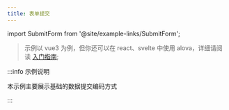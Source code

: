 ```yaml
---
title: 表单提交
---
```


import SubmitForm from '@site/example-links/SubmitForm';

> 示例以 vue3 为例，但你还可以在 react、svelte 中使用 alova，详细请阅读 [入门指南](/tutorial/getting-started);

<SubmitForm></SubmitForm>

:::info 示例说明

本示例主要展示基础的数据提交编码方式

:::
